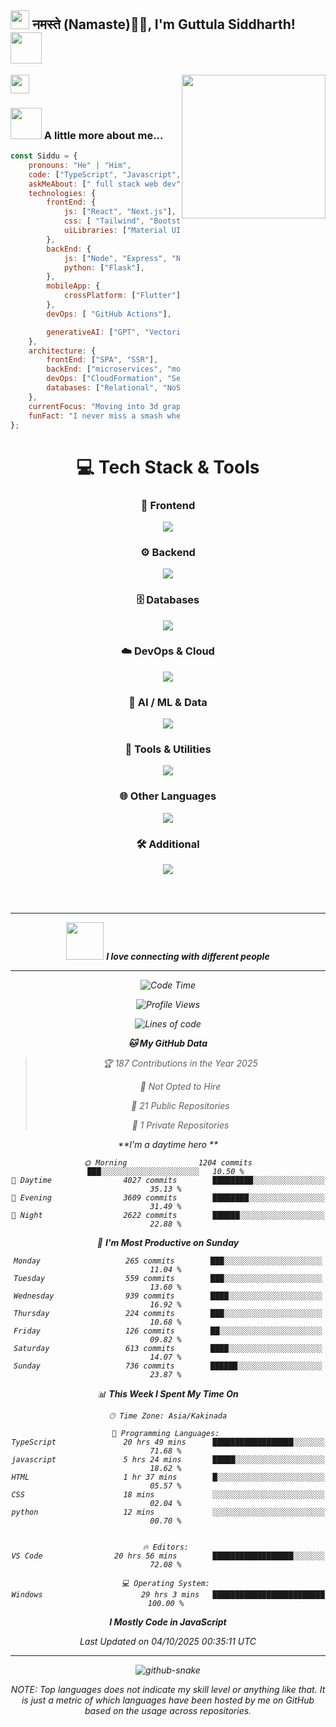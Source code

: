 <h2><img src="https://emojis.slackmojis.com/emojis/images/1531849430/4246/blob-sunglasses.gif?1531849430" width="30"/> नमस्ते (Namaste)🙏🏻, I'm Guttula Siddharth! <img src="https://media.giphy.com/media/12oufCB0MyZ1Go/giphy.gif" width="50"></h2>
<img align='right' src="https://media.giphy.com/media/M9gbBd9nbDrOTu1Mqx/giphy.gif" width="230">
</a><img src="https://media.giphy.com/media/WUlplcMpOCEmTGBtBW/giphy.gif" width="30"> 
</em></p>







### <img src="https://media.giphy.com/media/VgCDAzcKvsR6OM0uWg/giphy.gif" width="50"> A little more about me...  

```javascript
const Siddu = {
    pronouns: "He" | "Him",
    code: ["TypeScript", "Javascript", "Python", "Dart", "HTML" , "css", "threeJS" "webgl"],
    askMeAbout: [" full stack web dev", "UI/UX", "tech trends"],
    technologies: {
        frontEnd: {
            js: ["React", "Next.js"],
            css: [ "Tailwind", "Bootstrap"],
            uiLibraries: ["Material UI", "Ant Design", "Chakra UI"],
        },
        backEnd: {
            js: ["Node", "Express", "NestJS"],
            python: ["Flask"],
        },
        mobileApp: {
            crossPlatform: ["Flutter"],
        },
        devOps: [ "GitHub Actions"],

        generativeAI: ["GPT", "Vectorization",],
    },
    architecture: {
        frontEnd: ["SPA", "SSR"],
        backEnd: ["microservices", "monolithic", "serverless"],
        devOps: ["CloudFormation", "Serverless Framework"],
        databases: ["Relational", "NoSQL", "In-memory"],
    },
    currentFocus: "Moving into 3d graphics learning three js and webGL ",
    funFact: "I never miss a smash when playing badminton—unless there's coffee involved!"
};
```


<h1 align="center">💻 Tech Stack & Tools</h1>

<div align="center">

<!-- 🧩 Frontend -->
<h3>🎨 Frontend</h3>
<img src="https://skillicons.dev/icons?i=html,css,js,ts,react,nextjs,redux,tailwind,threejs,vue,nuxtjs,bootstrap,sass,materialui,figma" />

<!-- ⚙️ Backend -->
<h3>⚙️ Backend</h3>
<img src="https://skillicons.dev/icons?i=nodejs,express,nestjs,go,python,django,flask,fastapi,rust,graphql,php,laravel,java,spring" />

<!-- 🗄️ Databases -->
<h3>🗄️ Databases</h3>
<img src="https://skillicons.dev/icons?i=mongodb,mysql,postgres,sqlite,redis,firebase,supabase,prisma" />

<!-- ☁️ DevOps & Cloud -->
<h3>☁️ DevOps & Cloud</h3>
<img src="https://skillicons.dev/icons?i=aws,azure,gcp,vercel,netlify,heroku,docker,kubernetes,nginx,jenkins,terraform,githubactions,cloudflare" />

<!-- 🧠 AI / ML & Data -->
<h3>🧠 AI / ML & Data</h3>
<img src="https://skillicons.dev/icons?i=python,tensorflow,pytorch,opencv,jupyter" />

<!-- 🧰 Tools & Utilities -->
<h3>🧰 Tools & Utilities</h3>
<img src="https://skillicons.dev/icons?i=git,github,gitlab,vscode,postman,notion,linux,bash,powershell,figma,vite,webpack,babel,eslint,prettier,storybook" />

<!-- ⚡ Other Languages -->
<h3>🌐 Other Languages</h3>
<img src="https://skillicons.dev/icons?i=c,cpp,cs,r,swift,kotlin,dart" />

<!-- 🧩 Additional -->
<h3>🛠️ Additional</h3>
<img src="https://skillicons.dev/icons?i=unity,unreal,blender,androidstudio,flutter,electron" />

<br><br>

---
<img src="https://media.giphy.com/media/LnQjpWaON8nhr21vNW/giphy.gif" width="60"> <em><b>I love connecting with different people</b>

---
<!--START_SECTION:waka-->
![Code Time](http://img.shields.io/badge/Code%20Time-4%2C912%20hrs%2021%20mins-blue)

![Profile Views](http://img.shields.io/badge/Profile%20Views-666-blue)

![Lines of code](https://img.shields.io/badge/From%20Hello%20World%20I%27ve%20Written-8.6%20million%20lines%20of%20code-blue)

**🐱 My GitHub Data** 

> 🏆 187 Contributions in the Year 2025
 > 
> 🚫 Not Opted to Hire
 > 
> 📜 21 Public Repositories 
 > 
> 🔑 1 Private Repositories 
 > 
**I'm a daytime hero ** 

```text
🌞 Morning                1204 commits        ███░░░░░░░░░░░░░░░░░░░░░░   10.50 % 
🌆 Daytime                4027 commits        █████████░░░░░░░░░░░░░░░░   35.13 % 
🌃 Evening                3609 commits        ████████░░░░░░░░░░░░░░░░░   31.49 % 
🌙 Night                  2622 commits        ██████░░░░░░░░░░░░░░░░░░░   22.88 % 
```
📅 **I'm Most Productive on Sunday** 

```text
Monday                   265 commits        ███░░░░░░░░░░░░░░░░░░░░░░   11.04 % 
Tuesday                  559 commits        ███░░░░░░░░░░░░░░░░░░░░░░   13.60 % 
Wednesday                939 commits        ████░░░░░░░░░░░░░░░░░░░░░   16.92 % 
Thursday                 224 commits        ███░░░░░░░░░░░░░░░░░░░░░░   10.68 % 
Friday                   126 commits        ██░░░░░░░░░░░░░░░░░░░░░░░   09.82 % 
Saturday                 613 commits        ████░░░░░░░░░░░░░░░░░░░░░   14.07 % 
Sunday                   736 commits        ██████░░░░░░░░░░░░░░░░░░░   23.87 % 
```


📊 **This Week I Spent My Time On** 

```text
🕑︎ Time Zone: Asia/Kakinada

💬 Programming Languages: 
TypeScript               20 hrs 49 mins      ██████████████████░░░░░░░   71.68 % 
javascript               5 hrs 24 mins       █████░░░░░░░░░░░░░░░░░░░░   18.62 % 
HTML                     1 hr 37 mins        █░░░░░░░░░░░░░░░░░░░░░░░░   05.57 % 
CSS                      18 mins             ░░░░░░░░░░░░░░░░░░░░░░░░░   02.04 % 
python                   12 mins             ░░░░░░░░░░░░░░░░░░░░░░░░░   00.70 % 


🔥 Editors: 
VS Code                20 hrs 56 mins        ██████████████████░░░░░░░   72.08 % 

💻 Operating System: 
Windows                      29 hrs 3 mins   █████████████████████████   100.00 % 
```

**I Mostly Code in JavaScript** 

 Last Updated on 04/10/2025 00:35:11 UTC


---


<picture>
  <source media="(prefers-color-scheme: dark)" srcset="https://raw.githubusercontent.com/Zpphs-gollavilli/Zpphs-gollavilli/output/github-snake-dark.svg" />
  <source media="(prefers-color-scheme: light)" srcset="https://raw.githubusercontent.com/Zpphs-gollavilli/Zpphs-gollavilli/output/github-snake.svg" />
  <img alt="github-snake" src="https://raw.githubusercontent.com/Zpphs-gollavilli/Zpphs-gollavilli/output/github-snake.svg" />
</picture>



<!--END_SECTION:waka-->

NOTE: Top languages does not indicate my skill level or anything like that. It is just a metric of which languages have been hosted by me on GitHub based on the usage across repositories.
